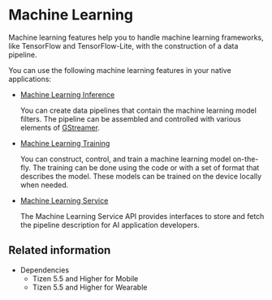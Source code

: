 # Machine Learning


Machine learning features help you to handle machine learning frameworks, like TensorFlow and TensorFlow-Lite, with the construction of a data pipeline.

You can use the following machine learning features in your native applications:

- [Machine Learning Inference](machine-learning-inference.md)

  You can create data pipelines that contain the machine learning model filters. The pipeline can be assembled and controlled with various elements of [GStreamer](https://gstreamer.freedesktop.org/).

- [Machine Learning Training](machine-learning-training.md)

  You can construct, control, and train a machine learning model on-the-fly. The training can be done using the code or with a set of format that describes the model. These models can be trained on the device locally when needed.

- [Machine Learning Service](machine-learning-service.md)

  The Machine Learning Service API provides interfaces to store and fetch the pipeline description for AI application developers.

## Related information

- Dependencies
  - Tizen 5.5 and Higher for Mobile
  - Tizen 5.5 and Higher for Wearable

